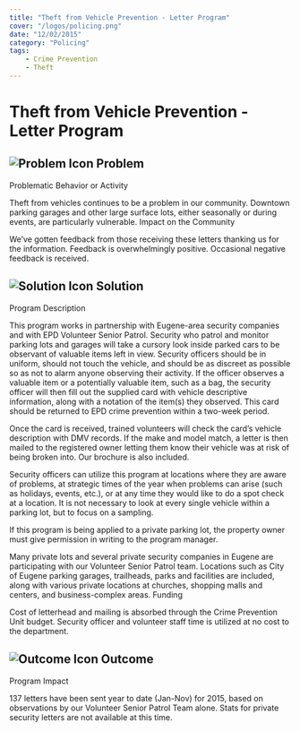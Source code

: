 ```yaml
---
title: "Theft from Vehicle Prevention - Letter Program"
cover: "/logos/policing.png"
date: "12/02/2015"
category: "Policing"
tags:
    - Crime Prevention
    - Theft
---
```


# Theft from Vehicle Prevention - Letter Program

## ![Problem Icon](https://github.com/google/material-design-icons/raw/master/alert/1x_web/ic_error_outline_black_48dp.png "Problem") Problem

Problematic Behavior or Activity

Theft from vehicles continues to be a problem in our community. Downtown parking garages and other large surface lots, either seasonally or during events, are particularly vulnerable.
Impact on the Community

We’ve gotten feedback from those receiving these letters thanking us for the information. Feedback is overwhelmingly positive. Occasional negative feedback is received.

## ![Solution Icon](https://github.com/google/material-design-icons/raw/master/action/1x_web/ic_lightbulb_outline_black_48dp.png "Solution") Solution

Program Description

This program works in partnership with Eugene-area security companies and with EPD Volunteer Senior Patrol. Security who patrol and monitor parking lots and garages will take a cursory look inside parked cars to be observant of valuable items left in view. Security officers should be in uniform, should not touch the vehicle, and should be as discreet as possible so as not to alarm anyone observing their activity. If the officer observes a valuable item or a potentially valuable item, such as a bag, the security officer will then fill out the supplied card with vehicle descriptive information, along with a notation of the item(s) they observed. This card should be returned to EPD crime prevention within a two-week period.

Once the card is received, trained volunteers will check the card’s vehicle description with DMV records. If the make and model match, a letter is then mailed to the registered owner letting them know their vehicle was at risk of being broken into. Our brochure is also included.

Security officers can utilize this program at locations where they are aware of problems, at strategic times of the year when problems can arise (such as holidays, events, etc.), or at any time they would like to do a spot check at a location. It is not necessary to look at every single vehicle within a parking lot, but to focus on a sampling.

If this program is being applied to a private parking lot, the property owner must give permission in writing to the program manager.

Many private lots and several private security companies in Eugene are participating with our Volunteer Senior Patrol team. Locations such as City of Eugene parking garages, trailheads, parks and facilities are included, along with various private locations at churches, shopping malls and centers, and business-complex areas.
Funding

Cost of letterhead and mailing is absorbed through the Crime Prevention Unit budget. Security officer and volunteer staff time is utilized at no cost to the department.

## ![Outcome Icon](https://github.com/google/material-design-icons/raw/master/action/1x_web/ic_view_list_black_48dp.png "Outcome") Outcome

Program Impact

137 letters have been sent year to date (Jan-Nov) for 2015, based on observations by our Volunteer Senior Patrol Team alone. Stats for private security letters are not available at this time.